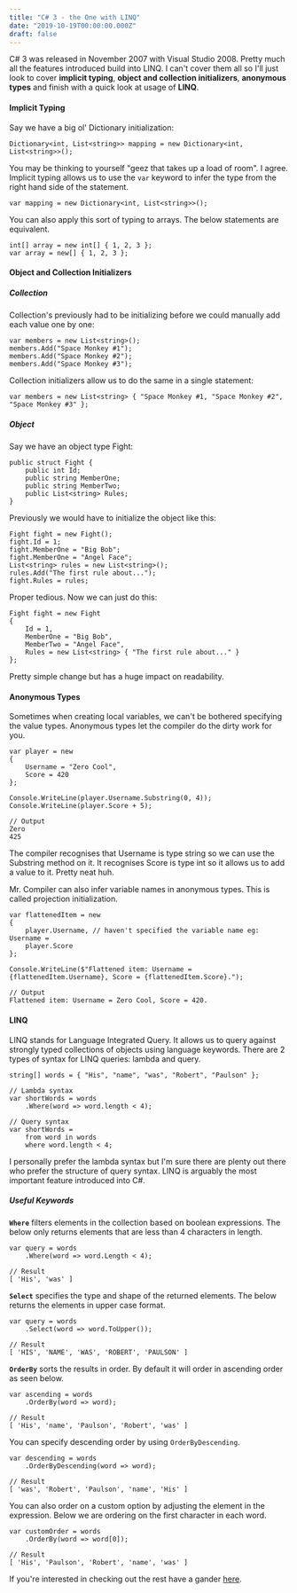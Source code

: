 ```yaml
---
title: "C# 3 - the One with LINQ"
date: "2019-10-19T00:00:00.000Z"
draft: false
---
```


C# 3 was released in November 2007 with Visual Studio 2008. Pretty much all the features introduced build into LINQ. I can't cover them all so I'll just look to cover **implicit typing**, **object and collection initializers**, **anonymous types** and finish with a quick look at usage of **LINQ**.

#### Implicit Typing

Say we have a big ol' Dictionary initialization:
```
Dictionary<int, List<string>> mapping = new Dictionary<int, List<string>>();
```

You may be thinking to yourself "geez that takes up a load of room". I agree. Implicit typing allows us to use the ```var``` keyword to infer the type from the right hand side of the statement.
```
var mapping = new Dictionary<int, List<string>>();
```

You can also apply this sort of typing to arrays. The below statements are equivalent.
```
int[] array = new int[] { 1, 2, 3 };
var array = new[] { 1, 2, 3 };
```

#### Object and Collection Initializers

##### Collection

Collection's previously had to be initializing before we could manually add each value one by one:
```
var members = new List<string>();
members.Add("Space Monkey #1");
members.Add("Space Monkey #2");
members.Add("Space Monkey #3");
```

Collection initializers allow us to do the same in a single statement:
```
var members = new List<string> { "Space Monkey #1, "Space Monkey #2", "Space Monkey #3" };
```

##### Object

Say we have an object type Fight:

```
public struct Fight {
    public int Id;
    public string MemberOne;
    public string MemberTwo;
    public List<string> Rules;
}
```

Previously we would have to initialize the object like this:
```
Fight fight = new Fight();
fight.Id = 1;
fight.MemberOne = "Big Bob";
fight.MemberOne = "Angel Face";
List<string> rules = new List<string>();
rules.Add("The first rule about...");
fight.Rules = rules;
```

Proper tedious. Now we can just do this:
```
Fight fight = new Fight 
{
    Id = 1,
    MemberOne = "Big Bob",
    MemberTwo = "Angel Face",
    Rules = new List<string> { "The first rule about..." }
};
```

Pretty simple change but has a huge impact on readability. 

#### Anonymous Types

Sometimes when creating local variables, we can't be bothered specifying the value types. Anonymous types let the compiler do the dirty work for you.
```
var player = new
{
    Username = "Zero Cool",
    Score = 420
};

Console.WriteLine(player.Username.Substring(0, 4));
Console.WriteLine(player.Score + 5);

// Output
Zero
425
```

The compiler recognises that Username is type string so we can use the Substring method on it. It recognises Score is type int so it allows us to add a value to it. Pretty neat huh.

Mr. Compiler can also infer variable names in anonymous types. This is called projection initialization.
```
var flattenedItem = new
{
    player.Username, // haven't specified the variable name eg: Username = 
    player.Score
};

Console.WriteLine($"Flattened item: Username = {flattenedItem.Username}, Score = {flattenedItem.Score}.");

// Output
Flattened item: Username = Zero Cool, Score = 420.
```

#### LINQ

LINQ stands for Language Integrated Query. It allows us to query against strongly typed collections of objects using language keywords. There are 2 types of syntax for LINQ queries: lambda and query.

```
string[] words = { "His", "name", "was", "Robert", "Paulson" };

// Lambda syntax
var shortWords = words
    .Where(word => word.length < 4);

// Query syntax
var shortWords =
    from word in words
    where word.length < 4;
```

I personally prefer the lambda syntax but I'm sure there are plenty out there who prefer the structure of query syntax. LINQ is arguably the most important feature introduced into C#.

##### Useful Keywords

**```Where```** filters elements in the collection based on boolean expressions. The below only returns elements that are less than 4 characters in length.
```
var query = words
    .Where(word => word.Length < 4);

// Result
[ 'His', 'was' ]
```

**```Select```** specifies the type and shape of the returned elements. The below returns the elements in upper case format.
```
var query = words
    .Select(word => word.ToUpper());

// Result
[ 'HIS', 'NAME', 'WAS', 'ROBERT', 'PAULSON' ]
```

**```OrderBy```** sorts the results in order. By default it will order in ascending order as seen below.
```
var ascending = words
    .OrderBy(word => word);

// Result
[ 'His', 'name', 'Paulson', 'Robert', 'was' ]
```

You can specify descending order by using ```OrderByDescending```.
```
var descending = words
    .OrderByDescending(word => word);

// Result
[ 'was', 'Robert', 'Paulson', 'name', 'His' ]
```

You can also order on a custom option by adjusting the element in the expression. Below we are ordering on the first character in each word.
```
var customOrder = words
    .OrderBy(word => word[0]);

// Result
[ 'His', 'Paulson', 'Robert', 'name', 'was' ]
```

If you're interested in checking out the rest have a gander [here](https://docs.microsoft.com/en-us/dotnet/csharp/language-reference/keywords/query-keywords).